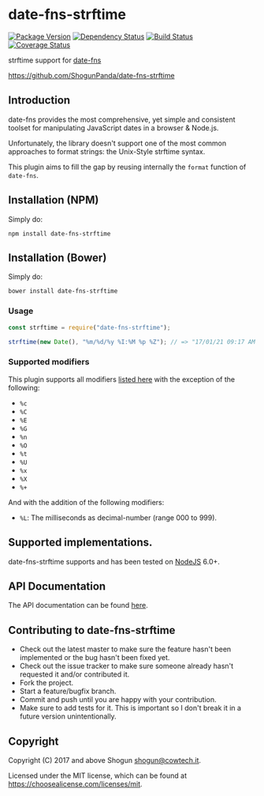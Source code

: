 # date-fns-strftime

[![Package Version](https://img.shields.io/npm/v/date-fns-strftime.svg)](https://npmjs.com/package/date-fns-strftime)
[![Dependency Status](https://img.shields.io/gemnasium/ShogunPanda/date-fns-strftime.svg)](https://gemnasium.com/ShogunPanda/date-fns-strftime)
[![Build Status](https://img.shields.io/travis/ShogunPanda/date-fns-strftime.svg)](http://travis-ci.org/ShogunPanda/date-fns-strftime)
[![Coverage Status](https://img.shields.io/coveralls/github/ShogunPanda/date-fns-strftime.svg)](https://coveralls.io/github/ShogunPanda/date-fns-strftime)

strftime support for [date-fns](https://date-fns.org/)

https://github.com/ShogunPanda/date-fns-strftime

## Introduction

date-fns provides the most comprehensive, yet simple and consistent toolset for manipulating JavaScript dates in a browser & Node.js.

Unfortunately, the library doesn't support one of the most common approaches to format strings: the Unix-Style strftime syntax.

This plugin aims to fill the gap by reusing internally the `format` function of `date-fns`.

## Installation (NPM)

Simply do:

```
npm install date-fns-strftime
```

## Installation (Bower)

Simply do:

```
bower install date-fns-strftime
```

### Usage

```javascript
const strftime = require("date-fns-strftime");

strftime(new Date(), "%m/%d/%y %I:%M %p %Z"); // => "17/01/21 09:17 AM CET"
```

### Supported modifiers

This plugin supports all modifiers [listed here](http://man7.org/linux/man-pages/man3/strftime.3.html) with the exception of the following:

* `%c`
* `%C`
* `%E`
* `%G`
* `%n`
* `%O`
* `%t`
* `%U`
* `%x`
* `%X`
* `%+`

And with the addition of the following modifiers:

* `%L`: The milliseconds as decimal-number (range 000 to 999).

## Supported implementations.

date-fns-strftime supports and has been tested on [NodeJS](http://nodejs.org) 6.0+.

## API Documentation

The API documentation can be found [here](https://shogunpanda.github.io/date-fns-strftime).

## Contributing to date-fns-strftime

* Check out the latest master to make sure the feature hasn't been implemented or the bug hasn't been fixed yet.
* Check out the issue tracker to make sure someone already hasn't requested it and/or contributed it.
* Fork the project.
* Start a feature/bugfix branch.
* Commit and push until you are happy with your contribution.
* Make sure to add tests for it. This is important so I don't break it in a future version unintentionally.

## Copyright

Copyright (C) 2017 and above Shogun <shogun@cowtech.it>.

Licensed under the MIT license, which can be found at https://choosealicense.com/licenses/mit.
